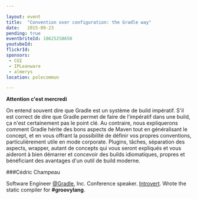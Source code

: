 ```yaml
---

layout: event
title:  "Convention over configuration: the Gradle way"
date:   2015-09-23
pending: true
eventbriteId: 18625258650
youtubeId:
flickrId: 
sponsors:
 - CGI
 - IPLeanware
 - almerys
location: polecommun

---
```


**Attention c'est mercredi**

On entend souvent dire que Gradle est un système de build impératif.
S'il est correct de dire que Gradle permet de faire de l'impératif dans une build, ça n'est certainement pas le point clé. Au contraire, nous expliquerons comment Gradle hérite des bons aspects de Maven tout en généralisant le concept, et en vous offrant la possibilité de définir vos propres conventions, particulièrement utile en mode corporate.
Plugins, tâches, séparation des aspects, wrapper, autant de concepts qui vous seront expliqués et vous aideront à bien démarrer et concevoir des builds idiomatiques, propres et bénéficiant des avantages d'un outil de build moderne.

###Cédric Champeau

Software Engineer [@Gradle](https://twitter.com/Gradle), Inc. Conference speaker. [Introvert](http://www.carlkingdom.com/10-myths-about-introverts). Wrote the static compiler for **#groovylang**.
